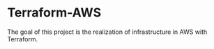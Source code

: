 # Terraform-AWS
 The goal of this project is the realization of infrastructure in AWS with Terraform.
